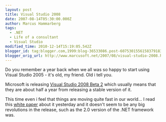```yaml
---
layout: post
title: Visual Studio 2008
date: 2007-08-14T05:30:00.000Z
author: Marcus Hammarberg
tags:
  - .NET
  - Life of a consultant
  - Visual Studio
modified_time: 2010-12-14T15:19:05.542Z
blogger_id: tag:blogger.com,1999:blog-36533086.post-6075301556158379183
blogger_orig_url: http://www.marcusoft.net/2007/08/visual-studio-2008.html
---
```



Do you
remember a year back when we all was so happy to start using Visual
Studio 2005 - it's old, my friend. Old i tell you.

Microsoft is releasing [Visual Studio 2008 Beta
2](http://go.microsoft.com/?linkid=7171918) which usually
means that they are about half a year from releasing a stable version of
it.

This time even i feel that things are moving quite fast in our world...
I read this [white
paper](http://www.microsoft.com/downloads/info.aspx?na=47&p=1&SrcDisplayLang=en&SrcCategoryId=&SrcFamilyId=3b72271c-e996-4989-898d-72d684966ce6&u=details.aspx%3ffamilyid%3d17319EB4-299C-43B8-A360-A1C2BD6A421B%26displaylang%3den)
about it yesterday and it doesn't seem to be any big revolutions in the
release, such as the 2.0 version of the .NET framework was.
